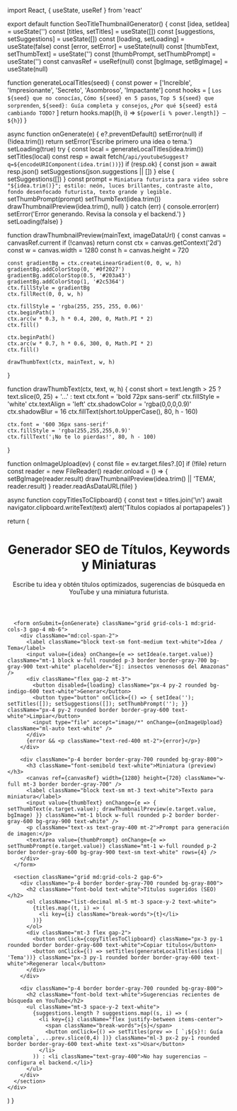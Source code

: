 import React, { useState, useRef } from 'react'

export default function SeoTitleThumbnailGenerator() {
  const [idea, setIdea] = useState('')
  const [titles, setTitles] = useState([])
  const [suggestions, setSuggestions] = useState([])
  const [loading, setLoading] = useState(false)
  const [error, setError] = useState(null)
  const [thumbText, setThumbText] = useState('')
  const [thumbPrompt, setThumbPrompt] = useState('')
  const canvasRef = useRef(null)
  const [bgImage, setBgImage] = useState(null)

  function generateLocalTitles(seed) {
    const power = ['Increíble', 'Impresionante', 'Secreto', 'Asombroso', 'Impactante']
    const hooks = [
      `Los ${seed} que no conocías`,
      `Cómo ${seed} en 5 pasos`,
      `Top 5 ${seed} que sorprenden`,
      `${seed}: Guía completa y consejos`,
      `¿Por qué ${seed} está cambiando TODO?`
    ]
    return hooks.map((h, i) => `${power[i % power.length]} — ${h}`)
  }

  async function onGenerate(e) {
    e?.preventDefault()
    setError(null)
    if (!idea.trim()) return setError('Escribe primero una idea o tema.')
    setLoading(true)
    try {
      const local = generateLocalTitles(idea.trim())
      setTitles(local)
      const resp = await fetch(`/api/youtubeSuggest?q=${encodeURIComponent(idea.trim())}`)
      if (resp.ok) {
        const json = await resp.json()
        setSuggestions(json.suggestions || [])
      } else {
        setSuggestions([])
      }
      const prompt = `Miniatura futurista para video sobre "${idea.trim()}"; estilo: neón, luces brillantes, contraste alto, fondo desenfocado futurista, texto grande y legible.`
      setThumbPrompt(prompt)
      setThumbText(idea.trim())
      drawThumbnailPreview(idea.trim(), null)
    } catch (err) {
      console.error(err)
      setError('Error generando. Revisa la consola y el backend.')
    }
    setLoading(false)
  }

  function drawThumbnailPreview(mainText, imageDataUrl) {
    const canvas = canvasRef.current
    if (!canvas) return
    const ctx = canvas.getContext('2d')
    const w = canvas.width = 1280
    const h = canvas.height = 720

    const gradientBg = ctx.createLinearGradient(0, 0, w, h)
    gradientBg.addColorStop(0, '#0f2027')
    gradientBg.addColorStop(0.5, '#203a43')
    gradientBg.addColorStop(1, '#2c5364')
    ctx.fillStyle = gradientBg
    ctx.fillRect(0, 0, w, h)

    ctx.fillStyle = 'rgba(255, 255, 255, 0.06)'
    ctx.beginPath()
    ctx.arc(w * 0.3, h * 0.4, 200, 0, Math.PI * 2)
    ctx.fill()

    ctx.beginPath()
    ctx.arc(w * 0.7, h * 0.6, 300, 0, Math.PI * 2)
    ctx.fill()

    drawThumbText(ctx, mainText, w, h)
  }

  function drawThumbText(ctx, text, w, h) {
    const short = text.length > 25 ? text.slice(0, 25) + '...' : text
    ctx.font = 'bold 72px sans-serif'
    ctx.fillStyle = 'white'
    ctx.textAlign = 'left'
    ctx.shadowColor = 'rgba(0,0,0,0.9)'
    ctx.shadowBlur = 16
    ctx.fillText(short.toUpperCase(), 80, h - 160)

    ctx.font = '600 36px sans-serif'
    ctx.fillStyle = 'rgba(255,255,255,0.9)'
    ctx.fillText('¡No te lo pierdas!', 80, h - 100)
  }

  function onImageUpload(ev) {
    const file = ev.target.files?.[0]
    if (!file) return
    const reader = new FileReader()
    reader.onload = () => {
      setBgImage(reader.result)
      drawThumbnailPreview(idea.trim() || 'TEMA', reader.result)
    }
    reader.readAsDataURL(file)
  }

  async function copyTitlesToClipboard() {
    const text = titles.join('\n')
    await navigator.clipboard.writeText(text)
    alert('Títulos copiados al portapapeles')
  }

  return (
    <div className="p-6 max-w-6xl mx-auto bg-gradient-to-br from-gray-900 via-gray-800 to-black rounded-xl shadow-2xl">
      <header className="mb-6">
        <h1 className="text-3xl font-extrabold text-white">Generador SEO de Títulos, Keywords y Miniaturas</h1>
        <p className="text-sm text-gray-400">Escribe tu idea y obtén títulos optimizados, sugerencias de búsqueda en YouTube y una miniatura futurista.</p>
      </header>

      <form onSubmit={onGenerate} className="grid grid-cols-1 md:grid-cols-3 gap-4 mb-6">
        <div className="md:col-span-2">
          <label className="block text-sm font-medium text-white">Idea / Tema</label>
          <input value={idea} onChange={e => setIdea(e.target.value)} className="mt-1 block w-full rounded p-3 border border-gray-700 bg-gray-900 text-white" placeholder="Ej: insectos venenosos del Amazonas" />
          <div className="flex gap-2 mt-3">
            <button disabled={loading} className="px-4 py-2 rounded bg-indigo-600 text-white">Generar</button>
            <button type="button" onClick={() => { setIdea(''); setTitles([]); setSuggestions([]); setThumbPrompt(''); }} className="px-4 py-2 rounded border border-gray-600 text-white">Limpiar</button>
            <input type="file" accept="image/*" onChange={onImageUpload} className="ml-auto text-white" />
          </div>
          {error && <p className="text-red-400 mt-2">{error}</p>}
        </div>

        <div className="p-4 border border-gray-700 rounded bg-gray-800">
          <h3 className="font-semibold text-white">Miniatura (preview)</h3>
          <canvas ref={canvasRef} width={1280} height={720} className="w-full mt-3 border border-gray-700" />
          <label className="block text-sm mt-3 text-white">Texto para miniatura</label>
          <input value={thumbText} onChange={e => { setThumbText(e.target.value); drawThumbnailPreview(e.target.value, bgImage) }} className="mt-1 block w-full rounded p-2 border border-gray-600 bg-gray-900 text-white" />
          <p className="text-xs text-gray-400 mt-2">Prompt para generación de imagen:</p>
          <textarea value={thumbPrompt} onChange={e => setThumbPrompt(e.target.value)} className="mt-1 w-full rounded p-2 border border-gray-600 bg-gray-900 text-sm text-white" rows={4} />
        </div>
      </form>

      <section className="grid md:grid-cols-2 gap-6">
        <div className="p-4 border border-gray-700 rounded bg-gray-800">
          <h2 className="font-bold text-white">Títulos sugeridos (SEO)</h2>
          <ol className="list-decimal ml-5 mt-3 space-y-2 text-white">
            {titles.map((t, i) => (
              <li key={i} className="break-words">{t}</li>
            ))}
          </ol>
          <div className="mt-3 flex gap-2">
            <button onClick={copyTitlesToClipboard} className="px-3 py-1 rounded border border-gray-600 text-white">Copiar títulos</button>
            <button onClick={() => setTitles(generateLocalTitles(idea || 'Tema'))} className="px-3 py-1 rounded border border-gray-600 text-white">Regenerar local</button>
          </div>
        </div>

        <div className="p-4 border border-gray-700 rounded bg-gray-800">
          <h2 className="font-bold text-white">Sugerencias recientes de búsqueda en YouTube</h2>
          <ul className="mt-3 space-y-2 text-white">
            {suggestions.length ? suggestions.map((s, i) => (
              <li key={i} className="flex justify-between items-center">
                <span className="break-words">{s}</span>
                <button onClick={() => setTitles(prev => [ `¡${s}!: Guía completa`, ...prev.slice(0,4) ])} className="ml-3 px-2 py-1 rounded border border-gray-600 text-white text-xs">Usar</button>
              </li>
            )) : <li className="text-gray-400">No hay sugerencias — configura el backend.</li>}
          </ul>
        </div>
      </section>
    </div>
  )
}

